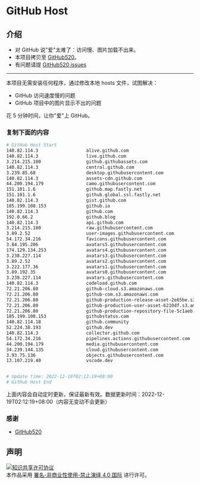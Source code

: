 # GitHub Host
## 介绍
- 对 GitHub 说"爱"太难了：访问慢、图片加载不出来。
- 本项目拷贝至 [GitHub520](https://github.com/521xueweihan/GitHub520)。
- 有问题请提 [GitHub520 issues](https://github.com/521xueweihan/GitHub520/issues/new)

---

本项目无需安装任何程序，通过修改本地 hosts 文件，试图解决：
- GitHub 访问速度慢的问题
- GitHub 项目中的图片显示不出的问题

花 5 分钟时间，让你"爱"上 GitHub。

### 复制下面的内容
```bash
# GitHub Host Start
140.82.114.3                  alive.github.com
140.82.114.3                  live.github.com
3.214.215.180                 github.githubassets.com
140.82.114.3                  central.github.com
3.239.85.68                   desktop.githubusercontent.com
140.82.114.3                  assets-cdn.github.com
44.200.194.179                camo.githubusercontent.com
151.101.1.6                   github.map.fastly.net
151.101.1.6                   github.global.ssl.fastly.net
140.82.114.3                  gist.github.com
185.199.108.153               github.io
140.82.114.3                  github.com
192.0.66.2                    github.blog
140.82.114.3                  api.github.com
3.214.215.180                 raw.githubusercontent.com
3.89.2.52                     user-images.githubusercontent.com
54.172.34.216                 favicons.githubusercontent.com
3.84.195.206                  avatars5.githubusercontent.com
174.129.134.253               avatars4.githubusercontent.com
3.238.227.114                 avatars3.githubusercontent.com
3.89.2.52                     avatars2.githubusercontent.com
3.222.177.36                  avatars1.githubusercontent.com
3.89.192.35                   avatars0.githubusercontent.com
3.238.227.114                 avatars.githubusercontent.com
140.82.114.3                  codeload.github.com
72.21.206.80                  github-cloud.s3.amazonaws.com
72.21.206.80                  github-com.s3.amazonaws.com
72.21.206.80                  github-production-release-asset-2e65be.s3.amazonaws.com
72.21.206.80                  github-production-user-asset-6210df.s3.amazonaws.com
72.21.206.80                  github-production-repository-file-5c1aeb.s3.amazonaws.com
185.199.108.153               githubstatus.com
140.82.114.18                 github.community
52.224.38.193                 github.dev
140.82.114.3                  collector.github.com
54.172.34.216                 pipelines.actions.githubusercontent.com
44.200.194.179                media.githubusercontent.com
34.239.144.135                cloud.githubusercontent.com
3.93.75.136                   objects.githubusercontent.com
13.107.219.40                 vscode.dev


# Update time: 2022-12-19T02:12:19+08:00
# GitHub Host End

```
上面内容会自动定时更新，保证最新有效。数据更新时间：2022-12-19T02:12:19+08:00（内容无变动不会更新）

### 感谢

- [GitHub520](https://github.com/521xueweihan/GitHub520)

## 声明
<a rel="license" href="https://creativecommons.org/licenses/by-nc-nd/4.0/deed.zh"><img alt="知识共享许可协议" style="border-width: 0" src="https://licensebuttons.net/l/by-nc-nd/4.0/88x31.png"></a><br>本作品采用 <a rel="license" href="https://creativecommons.org/licenses/by-nc-nd/4.0/deed.zh">署名-非商业性使用-禁止演绎 4.0 国际</a> 进行许可。
